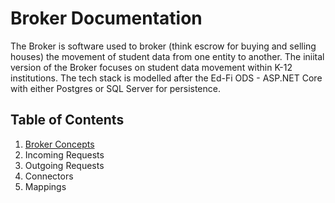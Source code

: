 # Broker Documentation

The Broker is software used to broker (think escrow for buying and selling houses) the movement of student data from one entity to another. The iniital version of the Broker focuses on student data movement within K-12 institutions. The tech stack is modelled after the Ed-Fi ODS - ASP.NET Core with either Postgres or SQL Server for persistence.

## Table of Contents
1. [Broker Concepts](concepts.md)
2. Incoming Requests
3. Outgoing Requests
4. Connectors
5. Mappings
